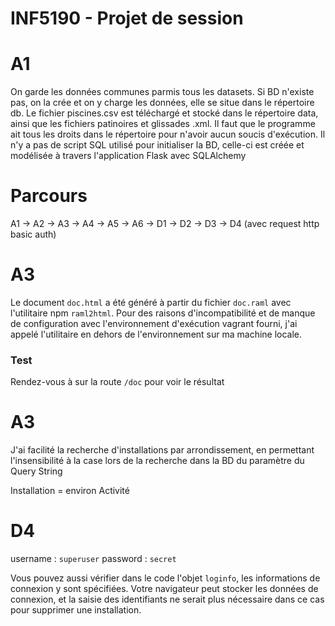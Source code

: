 # INF5190 - Projet de session

# A1 
On garde les données communes parmis tous les datasets.
Si BD n'existe pas, on la crée et on y charge les données, elle se situe dans le répertoire db.
Le fichier piscines.csv est téléchargé et stocké dans le répertoire data,
ainsi que les fichiers patinoires et glissades .xml. Il faut que le programme ait tous les droits dans le répertoire pour n'avoir aucun soucis d'exécution.
Il n'y a pas de script SQL utilisé pour initialiser la BD, celle-ci est créée et modélisée à travers l'application Flask avec SQLAlchemy
# Parcours

A1 -> A2 -> A3 -> A4 -> A5 -> A6 -> D1 -> D2 -> D3 -> D4 (avec request http basic auth)

# A3

Le document `doc.html` a été généré à partir du fichier `doc.raml` avec l'utilitaire npm `raml2html`.
Pour des raisons d'incompatibilité et de manque de configuration avec l'environnement d'exécution vagrant fourni, j'ai appelé l'utilitaire en dehors de l'environnement sur ma machine locale.

### Test
Rendez-vous à sur la route `/doc` pour voir le résultat

# A3

J'ai facilité la recherche d'installations par arrondissement, en permettant l'insensibilité à la case lors de la recherche dans la BD du paramètre du Query String


Installation = environ Activité

# D4

username : `superuser`
password : `secret`

Vous pouvez aussi vérifier dans le code l'objet `loginfo`, les informations de connexion y sont spécifiées.
Votre navigateur peut stocker les données de connexion, et la saisie des identifiants ne serait plus nécessaire dans ce cas pour
supprimer une installation.